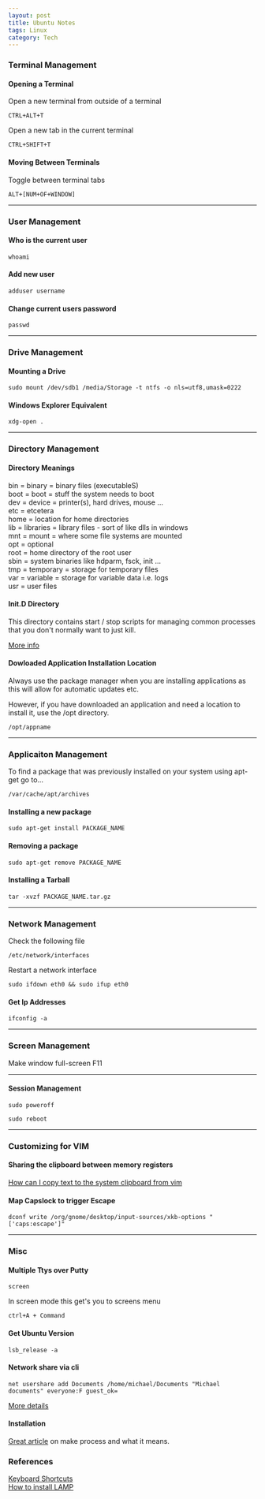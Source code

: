 ```yaml
---
layout: post
title: Ubuntu Notes
tags: Linux
category: Tech
---
```


### Terminal Management

#### Opening a Terminal

Open a new terminal from outside of a terminal

~~~
CTRL+ALT+T  
~~~

Open a new tab in the current terminal

~~~
CTRL+SHIFT+T
~~~

#### Moving Between Terminals

Toggle between terminal tabs

~~~
ALT+[NUM+OF+WINDOW]
~~~

-------------------------------------------------------------------------------------------------------

### User Management 

#### Who is the current user

~~~
whoami
~~~

#### Add new user

~~~
adduser username
~~~

#### Change current users password

~~~
passwd
~~~

-------------------------------------------------------------------------------------------------------

### Drive Management  

#### Mounting a Drive

~~~
sudo mount /dev/sdb1 /media/Storage -t ntfs -o nls=utf8,umask=0222
~~~

#### Windows Explorer Equivalent  

~~~
xdg-open .
~~~

-------------------------------------------------------------------------------------------------------

### Directory Management

#### Directory Meanings

bin = binary = binary files (executableS)  
boot = boot = stuff the system needs to boot  
dev = device = printer(s), hard drives, mouse ...  
etc = etcetera  
home = location for home directories  
lib = libraries = library files - sort of like dlls in windows  
mnt = mount = where some file systems are mounted  
opt = optional  
root = home directory of the root user  
sbin = system binaries like hdparm, fsck, init ...  
tmp = temporary = storage for temporary files  
var = variable = storage for variable data i.e. logs  
usr = user files  

#### Init.D Directory

This directory contains start / stop scripts for managing common processes that you don't normally want to just kill.

[More info](http://www.ghacks.net/2009/04/04/get-to-know-linux-the-etcinitd-directory/)

#### Dowloaded Application Installation Location

Always use the package manager when you are installing applications as this will allow for automatic updates etc.  

However, if you have downloaded an application and need a location to install it, use the /opt directory.  

~~~
/opt/appname
~~~

-------------------------------------------------------------------------------------------------------

### Applicaiton Management

To find a package that was previously installed on your system using apt-get go to...

~~~
/var/cache/apt/archives
~~~

#### Installing a new package

~~~
sudo apt-get install PACKAGE_NAME
~~~

#### Removing a package

~~~
sudo apt-get remove PACKAGE_NAME
~~~

#### Installing a Tarball

~~~
tar -xvzf PACKAGE_NAME.tar.gz
~~~

-------------------------------------------------------------------------------------------------------

### Network Management

Check the following file

~~~
/etc/network/interfaces 
~~~

Restart a network interface

~~~
sudo ifdown eth0 && sudo ifup eth0
~~~

#### Get Ip Addresses

~~~
ifconfig -a
~~~

-------------------------------------------------------------------------------------------------------

### Screen Management

Make window full-screen F11

-------------------------------------------------------------------------------------------------------

#### Session Management

~~~
sudo poweroff
~~~

~~~
sudo reboot
~~~

-------------------------------------------------------------------------------------------------------

### Customizing for VIM

#### Sharing the clipboard between memory registers

[How can I copy text to the system clipboard from vim](http://vi.stackexchange.com/questions/84/how-can-i-copy-text-to-the-system-clipboard-from-vim)  


#### Map Capslock to trigger Escape

~~~
dconf write /org/gnome/desktop/input-sources/xkb-options "['caps:escape']"
~~~

-------------------------------------------------------------------------------------------------------

### Misc

#### Multiple Ttys over Putty

~~~
screen
~~~

In screen mode this get's you to screens menu

~~~
ctrl+A + Command
~~~

#### Get Ubuntu Version

~~~
lsb_release -a
~~~

#### Network share via cli

~~~
net usershare add Documents /home/michael/Documents "Michael documents" everyone:F guest_ok=
~~~

[More details](http://www.leewardassociates.com/481-sharing-folders-in-ubuntu-12-04-via-command-line)

#### Installation

[Great article](http://www.codecoffee.com/tipsforlinux/articles/27.html) on make process and what it means.

### References

[Keyboard Shortcuts](https://help.ubuntu.com/community/KeyboardShortcuts)  
[How to install LAMP](https://www.digitalocean.com/community/tutorials/how-to-install-linux-apache-mysql-php-lamp-stack-on-ubuntu)
